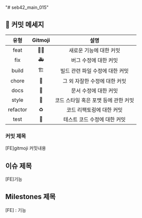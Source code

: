 "# seb42_main_015" 
<br/>

## 📝 커밋 메세지

|   유형   |   Gitmoji  |                 설명                 |
| :------:| :------:  | :----------------------------------: |
|   feat   |   🧙‍♀️   |       새로운 기능에 대한 커밋        |
|   fix    |   🚑   |        버그 수정에 대한 커밋         |
|  build   |    🏗️   |   빌드 관련 파일 수정에 대한 커밋    |
|  chore   |   🧹   |    그 외 자잘한 수정에 대한 커밋     |
|   docs   |   📝   |        문서 수정에 대한 커밋         |
|  style   |   🎨   | 코드 스타일 혹은 포맷 등에 관한 커밋 |
| refactor |  ♻️  |      코드 리팩토링에 대한 커밋       |
|   test   |   🧐   |     테스트 코드 수정에 대한 커밋     |

### 커밋 제목
[FE]gitmoji 커밋내용 

## 이슈 제목
[FE]기능

## Milestones 제목
[FE] : 기능
